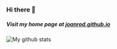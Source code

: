 ### Hi there 👋 
##### Visit my home page at [joanrod.github.io](joanrod.github.io)

![My github stats](https://github-readme-stats.vercel.app/api?username=joanrod&show_icons=true&hide_border=true&hide=contribs&theme=light&count_private=true&include_all_commits=true)
